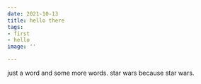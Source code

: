 ```yaml
---
date: 2021-10-13
title: hello there
tags:
- first
- hello
image: ''

---
```

just a word and some more words.  star wars because star wars.